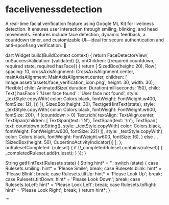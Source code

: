 # facelivenessdetection

A real-time facial verification feature using Google ML Kit for liveliness detection. It ensures user interaction through smiling, blinking, and head movements. Features include face detection, dynamic feedback, a countdown timer, and customizable UI—ideal for secure authentication and anti-spoofisng verification. 🚀

dart
Widget build(BuildContext context) {
return FaceDetectorView(
onSuccessValidation: (validated) {},
onChildren: ({required countdown, required state, required hasFace}) {
return [
SizedBox(height: 20),
Row(
spacing: 10,
crossAxisAlignment: CrossAxisAlignment.center,
mainAxisAlignment: MainAxisAlignment.center,
children: [
Image.asset('assets/face_verification_icon.png',
height: 30, width: 30),
Flexible(
child: AnimatedSize(
duration: Duration(milliseconds: 150),
child: Text(
hasFace ? 'User face found' : 'User face not found',
style: _textStyle.copyWith(
color: Colors.black,
fontWeight: FontWeight.w400,
fontSize: 12),
)))
]),
SizedBox(height: 30),
Text(getHintText(state),
style: \_textStyle.copyWith(
color: Colors.black,
fontWeight: FontWeight.w600,
fontSize: 20)),
if (countdown > 0)
Text.rich(
textAlign: TextAlign.center,
TextSpan(children: [
TextSpan(text: 'IN'),
TextSpan(text: '\n'),
TextSpan(
text: countdown.toString(),
style: _textStyle.copyWith(
color: Colors.black,
fontWeight: FontWeight.w600,
fontSize: 22))
]),
style: \_textStyle.copyWith(
color: Colors.black,
fontWeight: FontWeight.w600,
fontSize: 16),
)
else ...[SizedBox(height: 50), CupertinoActivityIndicator()]
];
},
onRulesetCompleted: (ruleset) {
if (!\_completedRuleset.contains(ruleset)) {
\_completedRuleset.add(ruleset);
}
});
}

String getHintText(Rulesets state) {
String hint* = '';
switch (state) {
case Rulesets.smiling:
hint* = 'Please Smile';
break;
case Rulesets.blink:
hint* = 'Please Blink';
break;
case Rulesets.tiltUp:
hint* = 'Please Look Up';
break;
case Rulesets.tiltDown:
hint* = 'Please Look Down';
break;
case Rulesets.toLeft:
hint* = 'Please Look Left';
break;
case Rulesets.toRight:
hint* = 'Please Look Right';
break;
}
return hint*;
}

'''
